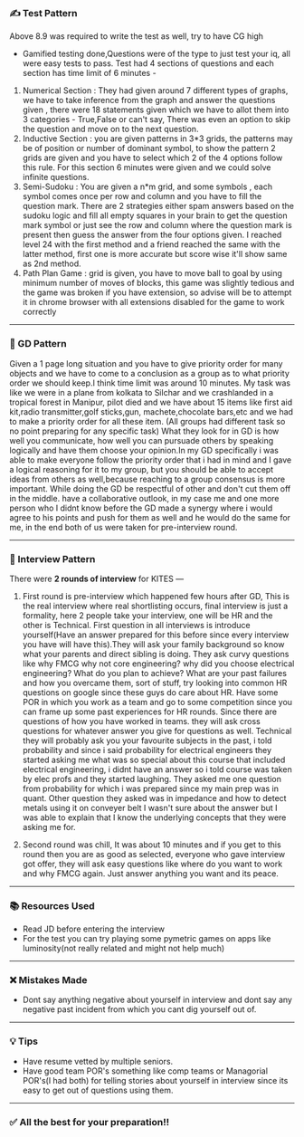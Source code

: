 ### ✍️ Test Pattern
Above 8.9 was required to write the test as well, try to have CG high
- Gamified testing done,Questions were of the type to just test your iq, all were easy tests to pass.
Test had 4 sections of questions and each section has time limit of 6 minutes -
1) Numerical Section : They had given around 7 different types of graphs, we have to take inference from the graph and answer the questions given , there were 18 statements given which we have to allot them into 3 categories - True,False or can't say, There was even an option to skip the question and move on to the next question.
2) Inductive Section : you are given patterns in 3*3 grids, the patterns may be of position or number of dominant symbol, to show the pattern 2 grids are given and you have to select which 2 of the 4 options follow this rule. For this section 6 minutes were given and we could solve infinite questions. 
3) Semi-Sudoku : You are given a n*m grid, and some symbols , each symbol comes once per row and column and you have to fill the question mark. There are 2 strategies either spam answers based on the sudoku logic and fill all empty squares in your brain to get the question mark symbol or just see the row and column where the question mark is present then guess the answer from the four options given.
I reached level 24 with the first method and a friend reached the same with the latter method, first one is more accurate but score wise it'll show same as 2nd method.
4) Path Plan Game : grid is given, you have to move ball to goal by using minimum number of moves of blocks, this game was slightly tedious and the game was broken if you have extension, so advise will be to attempt it in chrome browser with all extensions disabled for the game to work correctly

---
### 👥 GD Pattern
Given a 1 page long situation and you have to give priority order for many objects and we have to come to a conclusion as a group as to what priority order we should keep.I think time limit was around 10 minutes.
My task was like we were in a plane from kolkata to Silchar and we crashlanded in a tropical forest in Manipur, pilot died and we have about 15 items like first aid kit,radio transmitter,golf sticks,gun, machete,chocolate bars,etc and we had to make a priority order for all these item.
(All groups had different task so no point preparing for any specific task) 
What they look for in GD is how well you communicate, how well you can pursuade others by speaking logically and have them choose your opinion.In my GD specifically i was able to make everyone follow the priority order that i had in mind and I gave a logical reasoning for it to my group, but you should be able to accept ideas from others as well,because reaching to a group consensus is more important.
While doing the GD be respectful of other and don't cut them off in the middle. have a collaborative outlook, in my case me and one more person who I didnt know before the GD made a synergy where i would agree to his points and push for them as well and he would do the same for me, in the end both of us were taken for pre-interview round.

---

### 👥 Interview Pattern

There were **2 rounds of interview** for KITES — 

1) First round is pre-interview which happened few hours after GD, This is the real interview where real shortlisting occurs, final interview is just a formality, here 2 people take your interview, one will be HR and the other is Technical.
   First question in all interviews is introduce yourself(Have an answer prepared for this before since every interview you have will have this).They will ask your family background so know what your parents and direct sibling is doing.
   They ask curvy questions like why FMCG why not core engineering? why did you choose electrical engineering? What do you plan to achieve? What are your past failures and how you overcame them, sort of stuff, try looking into common HR questions on google since these guys do care about HR. Have some POR in which you work as a team and go to some competition since you can frame up some past experiences for HR rounds. Since there are questions of how you have worked in teams.
   they will ask cross questions for whatever answer you give for questions as well.
   Technical they will probably ask you your favourite subjects in the past, i told probability and since i said probability for electrical engineers they started asking me what was so special about this course that included electrical engineering, i didnt have an answer so i told course was taken by elec profs and they started laughing. They asked me one question from probability for which i was prepared since my main prep was in quant. Other question they asked was in impedance and how to detect metals using it on conveyer belt I wasn't sure about the answer but I was able to explain that I know the underlying concepts that they were asking me for.
   
   
2) Second round was chill, It was about 10 minutes and if you get to this round then you are as good as selected, everyone who gave interview got offer, they will ask easy questions like where do you want to work and why FMCG again. Just answer anything you want and its peace.

---

### 📚 Resources Used

- Read JD before entering the interview
- For the test you can try playing some pymetric games on apps like luminosity(not really related and might not help much)

---

### ❌ Mistakes Made
- Dont say anything negative about yourself in interview and dont say any negative past incident from which you cant dig yourself out of.
---

### 💡 Tips
- Have resume vetted by multiple seniors.
- Have good team POR's something like comp teams or Managorial POR's(I had both) for telling stories about yourself in interview since its easy to get out of questions using them.
---

### ✅ All the best for your preparation!!
